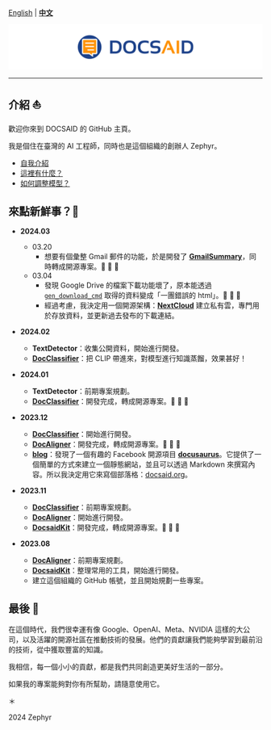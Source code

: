 [English](./profile/README_en.md) | **[中文](./profile/README.md)**

<div align="center">
  <img src="https://github.com/DocsaidLab/.github/blob/main/cover.png" width="1000"/>
</div>

---

## 介紹 ⛵

歡迎你來到 DOCSAID 的 GitHub 主頁。

我是個住在臺灣的 AI 工程師，同時也是這個組織的創辦人 Zephyr。

- [自我介紹](./profile/自我介紹.md)
- [這裡有什麼？](./profile/這裡有什麼.md)
- [如何調整模型？](./profile/如何調整模型.md)

## 來點新鮮事？🚀

- **2024.03**

  - 03.20
    - 想要有個彙整 Gmail 郵件的功能，於是開發了 [**GmailSummary**](https://github.com/DocsaidLab/GmailSummary)，同時轉成開源專案。🎉 🎉 🎉
  - 03.04
    - 發現 Google Drive 的檔案下載功能壞了，原本能透過 [`gen_download_cmd`](https://github.com/DocsaidLab/DocsaidKit/blob/f281acd3f7f688fa7a71b70d92c6d3ef0ea2f5ca/docsaidkit/utils/utils.py#L66) 取得的資料變成「一團錯誤的 html」。👻 👻 👻
    - 經過考慮，我決定用一個開源架構：[**NextCloud**](https://github.com/nextcloud) 建立私有雲，專門用於存放資料，並更新過去發布的下載連結。

- **2024.02**

  - **TextDetector**：收集公開資料，開始進行開發。
  - [**DocClassifier**](https://github.com/DocsaidLab/DocClassifier)：把 CLIP 帶進來，對模型進行知識蒸餾，效果甚好！

- **2024.01**

  - **TextDetector**：前期專案規劃。
  - [**DocClassifier**](https://github.com/DocsaidLab/DocClassifier)：開發完成，轉成開源專案。🎉 🎉 🎉

- **2023.12**

  - [**DocClassifier**](https://github.com/DocsaidLab/DocClassifier)：開始進行開發。
  - [**DocAligner**](https://github.com/DocsaidLab/DocAligner)：開發完成，轉成開源專案。🎉 🎉 🎉
  - [**blog**](https://github.com/DocsaidLab/blog)：發現了一個有趣的 Facebook 開源項目 [**docusaurus**](https://github.com/facebook/docusaurus)。它提供了一個簡單的方式來建立一個靜態網站，並且可以透過 Markdown 來撰寫內容。所以我決定用它來寫個部落格：[docsaid.org](https://docsaid.org/)。

- **2023.11**

  - [**DocClassifier**](https://github.com/DocsaidLab/DocClassifier)：前期專案規劃。
  - [**DocAligner**](https://github.com/DocsaidLab/DocAligner)：開始進行開發。
  - [**DocsaidKit**](https://github.com/DocsaidLab/DocsaidKit)：開發完成，轉成開源專案。🎉 🎉 🎉

- **2023.08**

  - [**DocAligner**](https://github.com/DocsaidLab/DocAligner)：前期專案規劃。
  - [**DocsaidKit**](https://github.com/DocsaidLab/DocsaidKit)：整理常用的工具，開始進行開發。
  - 建立這個組織的 GitHub 帳號，並且開始規劃一些專案。

## 最後 🍹

在這個時代，我們很幸運有像 Google、OpenAI、Meta、NVIDIA 這樣的大公司，以及活躍的開源社區在推動技術的發展。他們的貢獻讓我們能夠學習到最前沿的技術，從中獲取豐富的知識。

我相信，每一個小小的貢獻，都是我們共同創造更美好生活的一部分。

如果我的專案能夠對你有所幫助，請隨意使用它。

＊

2024 Zephyr
